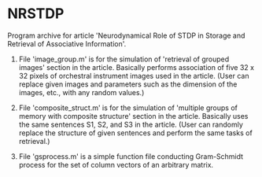 # NRSTDP

Program archive for article 'Neurodynamical Role of STDP in Storage and Retrieval of Associative Information'.

1. File 'image_group.m' is for the simulation of 'retrieval of grouped images' section in the article.
Basically performs association of five 32 x 32 pixels of orchestral instrument images used in the article.
(User can replace given images and parameters such as the dimension of the images, etc., with any random values.)

2. File 'composite_struct.m' is for the simulation of 'multiple groups of memory with composite structure' section in the article.
Basically uses the same sentences S1, S2, and S3 in the article.
(User can randomly replace the structure of given sentences and perform the same tasks of retrieval.)

3. File 'gsprocess.m' is a simple function file conducting Gram-Schmidt process for the set of column vectors of an arbitrary matrix.
